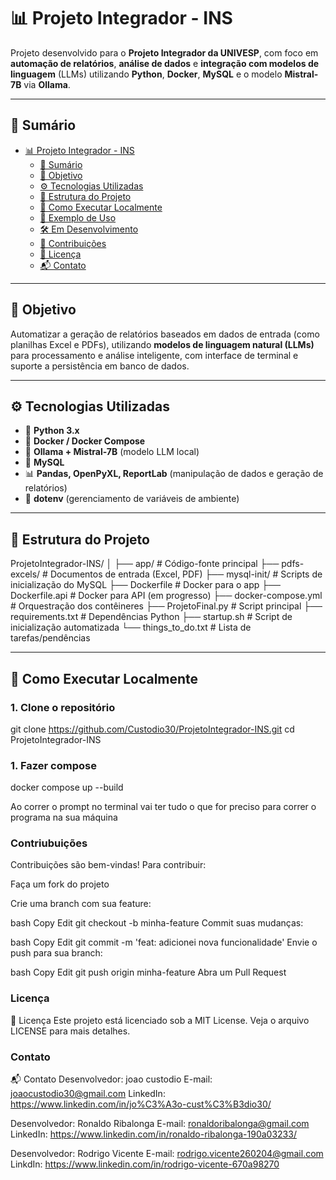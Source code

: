 # 📊 Projeto Integrador - INS

Projeto desenvolvido para o **Projeto Integrador da UNIVESP**, com foco em **automação de relatórios**, **análise de dados** e **integração com modelos de linguagem** (LLMs) utilizando **Python**, **Docker**, **MySQL** e o modelo **Mistral-7B** via **Ollama**.

---

## 📌 Sumário

- [📊 Projeto Integrador - INS](#-projeto-integrador---ins)
  - [📌 Sumário](#-sumário)
  - [🧠 Objetivo](#-objetivo)
  - [⚙️ Tecnologias Utilizadas](#️-tecnologias-utilizadas)
  - [📁 Estrutura do Projeto](#-estrutura-do-projeto)
  - [🚀 Como Executar Localmente](#-como-executar-localmente)
  - [📎 Exemplo de Uso](#-exemplo-de-uso)
  - [🛠️ Em Desenvolvimento](#️-em-desenvolvimento)
  - [🤝 Contribuições](#-contribuições)
  - [🧾 Licença](#-licença)
  - [📬 Contato](#-contato)

---

## 🧠 Objetivo

Automatizar a geração de relatórios baseados em dados de entrada (como planilhas Excel e PDFs), utilizando **modelos de linguagem natural (LLMs)** para processamento e análise inteligente, com interface de terminal e suporte a persistência em banco de dados.

---

## ⚙️ Tecnologias Utilizadas

- 🐍 **Python 3.x**
- 🐳 **Docker / Docker Compose**
- 🧠 **Ollama + Mistral-7B** (modelo LLM local)
- 🐬 **MySQL**
- 📊 **Pandas, OpenPyXL, ReportLab** (manipulação de dados e geração de relatórios)
- 🔐 **dotenv** (gerenciamento de variáveis de ambiente)

---

## 📁 Estrutura do Projeto

ProjetoIntegrador-INS/
│
├── app/ # Código-fonte principal
├── pdfs-excels/ # Documentos de entrada (Excel, PDF)
├── mysql-init/ # Scripts de inicialização do MySQL
├── Dockerfile # Docker para o app
├── Dockerfile.api # Docker para API (em progresso)
├── docker-compose.yml # Orquestração dos contêineres
├── ProjetoFinal.py # Script principal
├── requirements.txt # Dependências Python
├── startup.sh # Script de inicialização automatizada
└── things_to_do.txt # Lista de tarefas/pendências


---

## 🚀 Como Executar Localmente

### 1. Clone o repositório


git clone https://github.com/Custodio30/ProjetoIntegrador-INS.git
cd ProjetoIntegrador-INS

### 1. Fazer compose 

docker compose up --build

Ao correr o prompt no terminal vai ter tudo o que for preciso para correr o programa na sua máquina

### Contriubuições

Contribuições são bem-vindas! Para contribuir:

Faça um fork do projeto

Crie uma branch com sua feature:

bash
Copy
Edit
git checkout -b minha-feature
Commit suas mudanças:

bash
Copy
Edit
git commit -m 'feat: adicionei nova funcionalidade'
Envie o push para sua branch:

bash
Copy
Edit
git push origin minha-feature
Abra um Pull Request

### Licença
🧾 Licença
Este projeto está licenciado sob a MIT License. Veja o arquivo LICENSE para mais detalhes.

### Contato
📬 Contato
Desenvolvedor: joao custodio
E-mail: joaocustodio30@gmail.com
LinkedIn: https://www.linkedin.com/in/jo%C3%A3o-cust%C3%B3dio30/

Desenvolvedor: Ronaldo Ribalonga
E-mail: ronaldoribalonga@gmail.com
LinkedIn: https://www.linkedin.com/in/ronaldo-ribalonga-190a03233/ 

Desenvolvedor: Rodrigo Vicente
E-mail: rodrigo.vicente260204@gmail.com
LinkdIn: https://www.linkedin.com/in/rodrigo-vicente-670a98270
